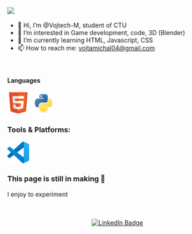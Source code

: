 ![](https://komarev.com/ghpvc/?username=Vojtech-M&color=green)
- 👋 Hi, I’m @Vojtech-M, student of CTU 
- 👀 I’m interested in Game development, code, 3D (Blender)
- 🌱 I’m currently learning HTML, Javascript, CSS
- 📫 How to reach me: vojtamichal04@gmail.com

<br>

#### Languages 
<div>
   <img src="https://github.com/devicons/devicon/blob/master/icons/html5/html5-original.svg" title="HTML5" alt="HTML" width="50" height="50"/>&nbsp;
    <img src="https://github.com/devicons/devicon/blob/master/icons/python/python-original.svg" title="VSCode" alt="VSCode" width="50" height="50"/>&nbsp;

</div>

### Tools & Platforms: 
<div>
 <img src="https://github.com/devicons/devicon/blob/master/icons/vscode/vscode-original.svg" title="VSCode" alt="VSCode" width="50" height="50"/>&nbsp;
</div>

### This page is still in making 👷
I enjoy to experiment

<div id="badges" align="center">
  <br><br>
  <a href="www.linkedin.com/in/vojtěch-michal">
    <img src="https://img.shields.io/badge/LinkedIn-blue?style=for-the-badge&logo=linkedin&logoColor=white" alt="LinkedIn Badge"/>
  </a>

  </div>

  
  <br>
